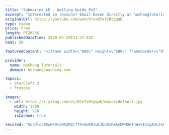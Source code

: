 ```yaml
---
title: "Submarine LE - Walling Guide PvZ"
excerpt: "Interested in lessons? Email Devon directly at hushangtutorials@outlook.com ------------------------------------------------------------------------------------------------------- Want to support HuShang Tutorials directly? Patreon is a website where you can contribute a monthly donation that will help"
originalUrl: https://youtube.com/watch?v=B7efzDtgquE
type: video
price: Free
length: PT2M23S
publishedDateTime: 2020-05-29T21:37:42Z
heat: 50

featuredContent: "<iframe width=\"800\" height=\"500\" frameborder=\"0\" src=\"https://www.youtube.com/embed/B7efzDtgquE\" allow=\"accelerometer; autoplay; encrypted-media; gyroscope; picture-in-picture\" allowfullscreen></iframe>"

provider:
  name: HuShang Tutorials
  domain: hushangcoaching.com

topics:
  - StarCraft 2
  - Protoss

images:
  - url: https://i.ytimg.com/vi/B7efzDtgquE/maxresdefault.jpg
    width: 1280
    height: 720
    isCached: true

secured: "5uJDlcaBXwRFVcaHhZMZcf74+mUSRzwIJbuA1FmAyDWMUeThWvkIxzgA4c3nK6VjlYquDdo9+YrAANTu4ioWYOiO6eGwIMAD52kxYMFJpOhPZOxAzkoywvEcuJYTuOsCuT96ipVQ04srKyym4dOa1HjujkGxYuN1YpiNZyntEloM2iioHtb9ceIPGdkS81UVo/1S0Eq0M2cSGHseyyjiVpLMKTJ2ZnXQq6LMB2AdEVqCQiI7Pn/EhZGI3qZEiQTpDRuE6l5ByboO1Ysy8jDXklJwVlen6JZ1zVL+jKFdLdTXNQuLmxJP8z6PmaWuR3jSRBPPKRja02vTzARlmnYb5IQrDJCZIJfg3VpjOZDUPyE9ScW5ymrA1aX88gF1rnkQb1X8GAHsxCc0vC3c1mbN8eHMicU6835N9JWCOhOTP4I=;l2kZZ+j4joeHoDXDM58rVQ=="
---
```


